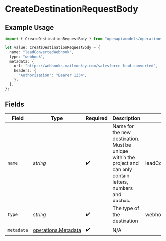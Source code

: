 # CreateDestinationRequestBody

## Example Usage

```typescript
import { CreateDestinationRequestBody } from "openapi/models/operations";

let value: CreateDestinationRequestBody = {
  name: "leadConvertedWebhook",
  type: "webhook",
  metadata: {
    url: "https://webhooks.mailmonkey.com/salesforce-lead-converted",
    headers: {
      "Authorization": "Bearer 1234",
    },
  },
};
```

## Fields

| Field                                                                                                             | Type                                                                                                              | Required                                                                                                          | Description                                                                                                       | Example                                                                                                           |
| ----------------------------------------------------------------------------------------------------------------- | ----------------------------------------------------------------------------------------------------------------- | ----------------------------------------------------------------------------------------------------------------- | ----------------------------------------------------------------------------------------------------------------- | ----------------------------------------------------------------------------------------------------------------- |
| `name`                                                                                                            | *string*                                                                                                          | :heavy_check_mark:                                                                                                | Name for the new destination. Must be unique within the project and can only contain letters, numbers and dashes. | leadConvertedWebhook                                                                                              |
| `type`                                                                                                            | *string*                                                                                                          | :heavy_check_mark:                                                                                                | The type of the destination                                                                                       | webhook                                                                                                           |
| `metadata`                                                                                                        | [operations.Metadata](../../models/operations/metadata.md)                                                        | :heavy_check_mark:                                                                                                | N/A                                                                                                               |                                                                                                                   |